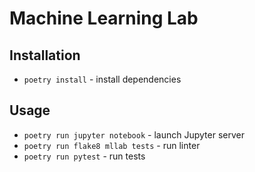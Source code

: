 # Machine Learning Lab

## Installation

- `poetry install` - install dependencies

## Usage

- `poetry run jupyter notebook` - launch Jupyter server
- `poetry run flake8 mllab tests` - run linter
- `poetry run pytest` - run tests
